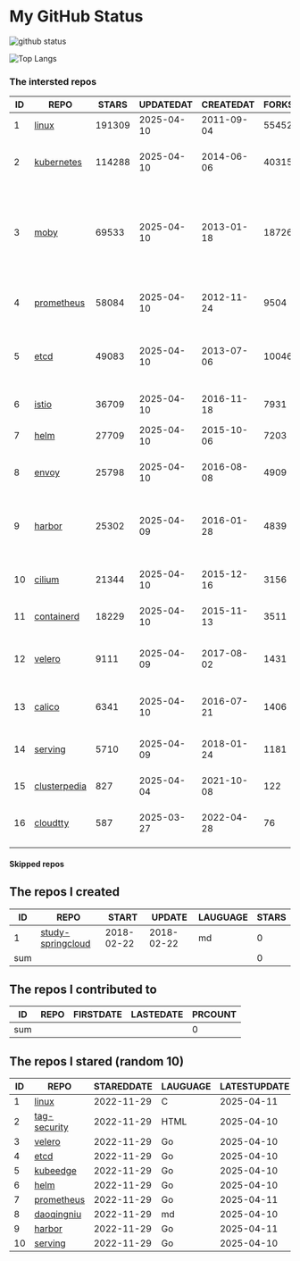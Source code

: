 # My GitHub Status

<img src="https://github-readme-stats-1.yihong0618.vercel.app/api?username=daoqingniu&show_icons=true&&&hide_title=true&count_private=true" alt="github status" />

![Top Langs](https://github-readme-stats-1.yihong0618.vercel.app/api/top-langs/?username=daoqingniu&layout=compact)

<!--START_SECTION:github_repos-->
### The intersted repos
| ID |                              REPO                               | STARS  | UPDATEDAT  | CREATEDAT  | FORKSCOUNT |                                                DESCRIPTIONS                                                |
|----|-----------------------------------------------------------------|--------|------------|------------|------------|------------------------------------------------------------------------------------------------------------|
|  1 | [linux](https://github.com/torvalds/linux)                      | 191309 | 2025-04-10 | 2011-09-04 |      55452 | Linux kernel source tree                                                                                   |
|  2 | [kubernetes](https://github.com/kubernetes/kubernetes)          | 114288 | 2025-04-10 | 2014-06-06 |      40315 | Production-Grade Container Scheduling and Management                                                       |
|  3 | [moby](https://github.com/moby/moby)                            |  69533 | 2025-04-10 | 2013-01-18 |      18726 | The Moby Project - a collaborative project for the container ecosystem to assemble container-based systems |
|  4 | [prometheus](https://github.com/prometheus/prometheus)          |  58084 | 2025-04-10 | 2012-11-24 |       9504 | The Prometheus monitoring system and time series database.                                                 |
|  5 | [etcd](https://github.com/etcd-io/etcd)                         |  49083 | 2025-04-10 | 2013-07-06 |      10046 | Distributed reliable key-value store for the most critical data of a distributed system                    |
|  6 | [istio](https://github.com/istio/istio)                         |  36709 | 2025-04-10 | 2016-11-18 |       7931 | Connect, secure, control, and observe services.                                                            |
|  7 | [helm](https://github.com/helm/helm)                            |  27709 | 2025-04-10 | 2015-10-06 |       7203 | The Kubernetes Package Manager                                                                             |
|  8 | [envoy](https://github.com/envoyproxy/envoy)                    |  25798 | 2025-04-10 | 2016-08-08 |       4909 | Cloud-native high-performance edge/middle/service proxy                                                    |
|  9 | [harbor](https://github.com/goharbor/harbor)                    |  25302 | 2025-04-09 | 2016-01-28 |       4839 | An open source trusted cloud native registry project that stores, signs, and scans content.                |
| 10 | [cilium](https://github.com/cilium/cilium)                      |  21344 | 2025-04-10 | 2015-12-16 |       3156 | eBPF-based Networking, Security, and Observability                                                         |
| 11 | [containerd](https://github.com/containerd/containerd)          |  18229 | 2025-04-10 | 2015-11-13 |       3511 | An open and reliable container runtime                                                                     |
| 12 | [velero](https://github.com/vmware-tanzu/velero)                |   9111 | 2025-04-09 | 2017-08-02 |       1431 | Backup and migrate Kubernetes applications and their persistent volumes                                    |
| 13 | [calico](https://github.com/projectcalico/calico)               |   6341 | 2025-04-10 | 2016-07-21 |       1406 | Cloud native networking and network security                                                               |
| 14 | [serving](https://github.com/knative/serving)                   |   5710 | 2025-04-09 | 2018-01-24 |       1181 | Kubernetes-based, scale-to-zero, request-driven compute                                                    |
| 15 | [clusterpedia](https://github.com/clusterpedia-io/clusterpedia) |    827 | 2025-04-04 | 2021-10-08 |        122 | The Encyclopedia of Kubernetes clusters                                                                    |
| 16 | [cloudtty](https://github.com/cloudtty/cloudtty)                |    587 | 2025-03-27 | 2022-04-28 |         76 | A Friendly Kubernetes CloudShell (Web Terminal) !                                                          |



#### Skipped repos
<!--END_SECTION:github_repos-->

<!--START_SECTION:my_github-->
## The repos I created
| ID  |                                 REPO                                 |   START    |   UPDATE   | LAUGUAGE | STARS |
|-----|----------------------------------------------------------------------|------------|------------|----------|-------|
|   1 | [study-springcloud](https://github.com/daoqingniu/study-springcloud) | 2018-02-22 | 2018-02-22 | md       |     0 |
| sum |                                                                      |            |            |          |     0 |

## The repos I contributed to
| ID  | REPO | FIRSTDATE | LASTEDATE | PRCOUNT |
|-----|------|-----------|-----------|---------|
| sum |      |           |           |       0 |

## The repos I stared (random 10)
| ID |                          REPO                          | STAREDDATE | LAUGUAGE | LATESTUPDATE |
|----|--------------------------------------------------------|------------|----------|--------------|
|  1 | [linux](https://github.com/torvalds/linux)             | 2022-11-29 | C        | 2025-04-11   |
|  2 | [tag-security](https://github.com/cncf/tag-security)   | 2022-11-29 | HTML     | 2025-04-10   |
|  3 | [velero](https://github.com/vmware-tanzu/velero)       | 2022-11-29 | Go       | 2025-04-10   |
|  4 | [etcd](https://github.com/etcd-io/etcd)                | 2022-11-29 | Go       | 2025-04-10   |
|  5 | [kubeedge](https://github.com/kubeedge/kubeedge)       | 2022-11-29 | Go       | 2025-04-10   |
|  6 | [helm](https://github.com/helm/helm)                   | 2022-11-29 | Go       | 2025-04-10   |
|  7 | [prometheus](https://github.com/prometheus/prometheus) | 2022-11-29 | Go       | 2025-04-11   |
|  8 | [daoqingniu](https://github.com/daoqingniu/daoqingniu) | 2022-11-29 | md       | 2025-04-10   |
|  9 | [harbor](https://github.com/goharbor/harbor)           | 2022-11-29 | Go       | 2025-04-11   |
| 10 | [serving](https://github.com/knative/serving)          | 2022-11-29 | Go       | 2025-04-10   |

<!--END_SECTION:my_github-->
